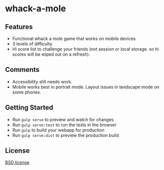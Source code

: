 # whack-a-mole



## Features

* Functional whack a mole game that works on mobile devices
* 3 levels of difficulty
* Hi score list to challenge your friends (not session or local storage.  so hi scores will be wiped out on a refresh).

## Comments
* Accessibility still needs work.
* Mobile works best in portrait mode. Layout issues in landscape mode on some phones.


## Getting Started
- Run `gulp serve` to preview and watch for changes
- Run `gulp serve:test` to run the tests in the browser
- Run `gulp` to build your webapp for production
- Run `gulp serve:dist` to preview the production build


## License
[BSD license](http://opensource.org/licenses/bsd-license.php)
